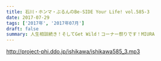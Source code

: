 ```yaml
---
title: 石川・ホンマ・ぶるんのBe-SIDE Your Life! vol.585-3
date: 2017-07-29
tags: ['2017年', '2017年07月']
draft: false
summary: 人生相談続き！そしてGet Wild！コーナー祭りです！MIURA
---
```


http://project-phi.ddo.jp/ishikawa/ishikawa585_3.mp3
